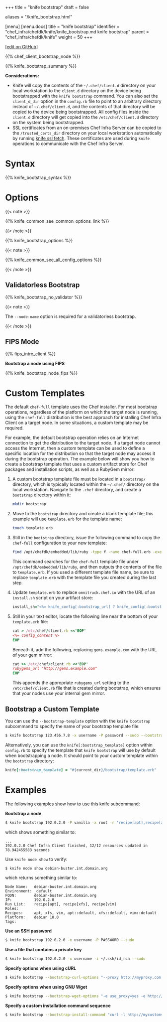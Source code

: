+++
title = "knife bootstrap"
draft = false

aliases = "/knife_bootstrap.html"

[menu]
  [menu.docs]
    title = "knife bootstrap"
    identifier = "chef_infra/chefdk/knife/knife_bootstrap.md knife bootstrap"
    parent = "chef_infra/chefdk/knife"
    weight = 50
+++    

[\[edit on
GitHub\]](https://github.com/chef/chef-web-docs/blob/master/chef_master/source/knife_bootstrap.rst)

{{% chef_client_bootstrap_node %}}

{{% knife_bootstrap_summary %}}

**Considerations:**

-   Knife will copy the contents of the `~/.chef/client.d` directory on
    your local workstation to the `client.d` directory on the device
    being bootstrapped with the `knife bootstrap` command. You can also
    set the `client_d_dir` option in the `config.rb` file to point to an
    arbitrary directory instead of `~/.chef/client.d`, and the contents
    of that directory will be copied to the device being bootstrapped.
    All config files inside the `client.d` directory will get copied
    into the `/etc/chef/client.d` directory on the system being
    bootstrapped.
-   SSL certificates from an on-premises Chef Infra Server can be copied
    to the `/trusted_certs_dir` directory on your local workstation
    automatically by running [knife ssl fetch](/knife_ssl_fetch/).
    These certificates are used during `knife` operations to communicate
    with the Chef Infra Server.

Syntax
======

{{% knife_bootstrap_syntax %}}

Options
=======

{{< note >}}

{{% knife_common_see_common_options_link %}}

{{< /note >}}

{{% knife_bootstrap_options %}}

{{< note >}}

{{% knife_common_see_all_config_options %}}

{{< /note >}}

Validatorless Bootstrap
-----------------------

{{% knife_bootstrap_no_validator %}}

{{< note >}}

The `--node-name` option is required for a validatorless bootstrap.

{{< /note >}}

FIPS Mode
---------

{{% fips_intro_client %}}

**Bootstrap a node using FIPS**

{{% knife_bootstrap_node_fips %}}

Custom Templates
================

The default `chef-full` template uses the Chef installer. For most
bootstrap operations, regardless of the platform on which the target
node is running, using the `chef-full` distribution is the best approach
for installing Chef Infra Client on a target node. In some situations, a
custom template may be required.

For example, the default bootstrap operation relies on an Internet
connection to get the distribution to the target node. If a target node
cannot access the Internet, then a custom template can be used to define
a specific location for the distribution so that the target node may
access it during the bootstrap operation. The example below will show
you how to create a bootstrap template that uses a custom artifact store
for Chef packages and installation scripts, as well as a RubyGem mirror:

1.  A custom bootstrap template file must be located in a `bootstrap/`
    directory, which is typically located within the `~/.chef/`
    directory on the local workstation. Navigate to the `.chef`
    directory, and create a `bootstrap` directory within it:

    ``` bash
    mkdir bootstrap
    ```

2.  Move to the `bootstrap` directory and create a blank template file;
    this example will use `template.erb` for the template name:

    ``` bash
    touch template.erb
    ```

3.  Still in the `bootstrap` directory, issue the following command to
    copy the `chef-full` configuration to your new template:

    ``` bash
    find /opt/chefdk/embedded/lib/ruby -type f -name chef-full.erb -exec cat {} \; > template.erb
    ```

    This command searches for the `chef-full` template file under
    `/opt/chefdk/embedded/lib/ruby`, and then outputs the contents of
    the file to `template.erb`. If you used a different template file
    name, be sure to replace `template.erb` with the template file you
    created during the last step.

4.  Update `template.erb` to replace `omnitruck.chef.io` with the URL of
    an `install.sh` script on your artifact store:

    ``` ruby
    install_sh="<%= knife_config[:bootstrap_url] ? knife_config[:bootstrap_url] : "http://packages.example.com/install.sh" %>"
    ```

5.  Still in your text editor, locate the following line near the bottom
    of your `template.erb` file:

    ``` ruby
    cat > /etc/chef/client.rb <<'EOP'
    <%= config_content %>
    EOP
    ```

    Beneath it, add the following, replacing `gems.example.com` with the
    URL of your gem mirror:

    ``` ruby
    cat >> /etc/chef/client.rb <<'EOP'
    rubygems_url "http://gems.example.com"
    EOP
    ```

    This appends the appropriate `rubygems_url` setting to the
    `/etc/chef/client.rb` file that is created during bootstrap, which
    ensures that your nodes use your internal gem mirror.

Bootstrap a Custom Template
---------------------------

You can use the `--bootstrap-template` option with the `knife bootstrap`
subcommand to specify the name of your bootstrap template file:

``` bash
$ knife bootstrap 123.456.7.8 -x username -P password --sudo --bootstrap-template "template"
```

Alternatively, you can use the `knife[:bootstrap_template]` option
within `config.rb` to specify the template that `knife bootstrap` will
use by default when bootstrapping a node. It should point to your custom
template within the `bootstrap` directory:

``` ruby
knife[:bootstrap_template] = "#{current_dir}/bootstrap/template.erb"
```

Examples
========

The following examples show how to use this knife subcommand:

**Bootstrap a node**

``` bash
$ knife bootstrap 192.0.2.0 -P vanilla -x root -r 'recipe[apt],recipe[xfs],recipe[vim]'
```

which shows something similar to:

``` none
...
192.0.2.0 Chef Infra Client finished, 12/12 resources updated in 78.942455583 seconds
```

Use `knife node show` to verify:

``` bash
$ knife node show debian-buster.int.domain.org
```

which returns something similar to:

``` none
Node Name:   debian-buster.int.domain.org
Environment: _default
FQDN:        debian-buster.int.domain.org
IP:          192.0.2.0
Run List:    recipe[apt], recipe[xfs], recipe[vim]
Roles:
Recipes:     apt, xfs, vim, apt::default, xfs::default, vim::default
Platform:    debian 10.0
Tags:
```

**Use an SSH password**

``` bash
$ knife bootstrap 192.0.2.0 -x username -P PASSWORD --sudo
```

**Use a file that contains a private key**

``` bash
$ knife bootstrap 192.0.2.0 -x username -i ~/.ssh/id_rsa --sudo
```

**Specify options when using cURL**

``` bash
$ knife bootstrap --bootstrap-curl-options "--proxy http://myproxy.com:8080"
```

**Specify options when using GNU Wget**

``` bash
$ knife bootstrap --bootstrap-wget-options "-e use_proxy=yes -e http://myproxy.com:8080"
```

**Specify a custom installation command sequence**

``` bash
$ knife bootstrap --bootstrap-install-command "curl -l http://mycustomserver.com/custom_install_chef_script.sh | sudo bash -s --"
```

